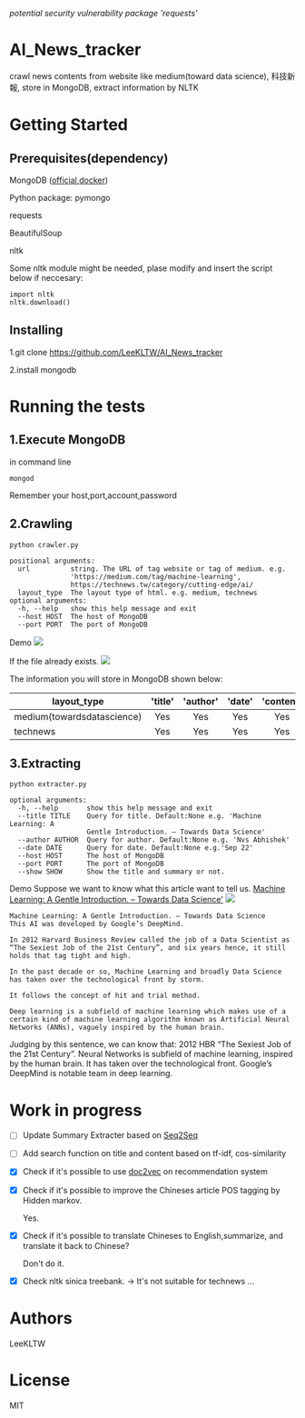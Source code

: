 _potential security vulnerability package 'requests'_

# AI_News_tracker
crawl news contents from website like medium(toward data science), 科技新報, store in MongoDB, extract information by NLTK

# Getting Started
## Prerequisites(dependency)
MongoDB ([official](https://www.mongodb.com/),[docker](https://hub.docker.com/_/mongo/))


Python package:
  pymongo

  requests
  
  BeautifulSoup
  
  nltk

  
  Some nltk module might be needed, plase modify and insert the script below if neccesary:
  ```
  import nltk
  nltk.download()
  ```
## Installing
  1.git clone https://github.com/LeeKLTW/AI_News_tracker
  
  2.install mongodb
  
# Running the tests
## 1.Execute MongoDB
in command line 
```
mongod
```
Remember your host,port,account,password

## 2.Crawling
```
python crawler.py
```
```
positional arguments:
  url          string. The URL of tag website or tag of medium. e.g.
               'https://medium.com/tag/machine-learning',
               https://technews.tw/category/cutting-edge/ai/
  layout_type  The layout type of html. e.g. medium, technews
optional arguments:
  -h, --help   show this help message and exit
  --host HOST  The host of MongoDB
  --port PORT  The port of MongoDB
```
Demo 
![](https://imgur.com/dJeAoZs.jpg)

If the file already exists.
![](https://imgur.com/fPFg0Pc.jpg)

The information you will store in MongoDB  shown below:

| layout_type                	| 'title' 	| 'author' 	| 'date' 	| 'content' 	| 'tags' 	|
|----------------------------	|:--------:|:---------:|:-------:|:----------:|:-------:|
| medium(towardsdatascience) 	| Yes     	| Yes      	| Yes    	| Yes       	| Yes    	|
| technews                   	| Yes     	| Yes      	| Yes    	| Yes       	| Yes    	|



## 3.Extracting
```
python extracter.py
```

```
optional arguments:
  -h, --help       show this help message and exit
  --title TITLE    Query for title. Default:None e.g. 'Machine Learning: A
                   Gentle Introduction. – Towards Data Science'
  --author AUTHOR  Query for author. Default:None e.g. 'Nvs Abhishek'
  --date DATE      Query for date. Default:None e.g.'Sep 22'
  --host HOST      The host of MongoDB
  --port PORT      The port of MongoDB
  --show SHOW      Show the title and summary or not.
```
Demo 
Suppose we want to know what this article want to tell us.
[Machine Learning: A Gentle Introduction. – Towards Data Science'](https://towardsdatascience.com/machine-learning-a-gentle-introduction-17e96d8143fc)
![](https://imgur.com/77YTwTx.jpg)
```
Machine Learning: A Gentle Introduction. – Towards Data Science
This AI was developed by Google’s DeepMind.

In 2012 Harvard Business Review called the job of a Data Scientist as “The Sexiest Job of the 21st Century”, and six years hence, it still holds that tag tight and high.

In the past decade or so, Machine Learning and broadly Data Science has taken over the technological front by storm.

It follows the concept of hit and trial method.

Deep learning is a subfield of machine learning which makes use of a certain kind of machine learning algorithm known as Artificial Neural Networks (ANNs), vaguely inspired by the human brain.
```


Judging by this sentence, we can know that:
  2012 HBR “The Sexiest Job of the 21st Century”. Neural Networks is subfield of machine learning, inspired by the human brain. It has taken over the technological front. Google’s DeepMind is notable team in deep learning.


# Work in progress 
- [ ] Update Summary Extracter based on [Seq2Seq](https://arxiv.org/abs/1409.3215) 
- [ ] Add search function on title and content based on tf-idf, cos-similarity
- [x] Check if it's possible to use [doc2vec](https://arxiv.org/abs/1405.4053) on recommendation system
- [x] Check if it's possible to improve the Chineses article POS tagging by Hidden markov.

  Yes.
- [x] Check if it's possible to translate Chineses to English,summarize, and translate it back to Chinese?

  Don't do it.
- [x] Check nltk sinica treebank.
      -> It's not suitable for technews ...

# Authors
LeeKLTW

# License
MIT
